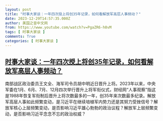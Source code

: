 ```yaml
---
layout: post
title: "时事大家谈：一年四次授上将创35年记录，如何看解放军高层人事频动？"
date: 2023-12-29T14:57:35.000Z
author: 美国之音中文网
from: https://www.youtube.com/watch?v=PgaZR6-h0vM
tags: [ 时事大家谈 ]
comments: True
categories: [ 时事大家谈 ]
---
```

<!--1703861855000-->
[时事大家谈：一年四次授上将创35年记录，如何看解放军高层人事频动？](https://www.youtube.com/watch?v=PgaZR6-h0vM)
------

<div>
南部战区政治委员王文全、海军司令员胡中明近日晋升上将。2023年以来，中央军委在1月、6月、7月、12月四次举行晋升上将军衔仪式，财经网“人事观察”指这是1988年恢复军衔制后晋升上将次数最多的一年，创35年来次数最多纪录。解放军高层人事如此频繁变动，是习近平在继续培植军内势力还是其努力受挫信号？解放军核心上层频繁变动，是否影响习近平雄心勃勃的政治议程？解放军上层频繁变动，是否影响习近平念念不忘的政治权威？
</div>
